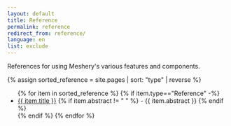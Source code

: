 ```yaml
---
layout: default
title: Reference
permalink: reference
redirect_from: reference/
language: en
list: exclude
---
```


References for using Meshery's various features and components.

{% assign sorted_reference = site.pages | sort: "type" | reverse %}

<ul>
    {% for item in sorted_reference %}
    {% if item.type=="Reference" -%}
      <li><a href="{{ site.baseurl }}{{ item.url }}">{{ item.title }}</a>
      {% if item.abstract != " " %}
        -  {{ item.abstract }}
      {% endif %}
      </li>
      {% endif %}
    {% endfor %}
</ul>
